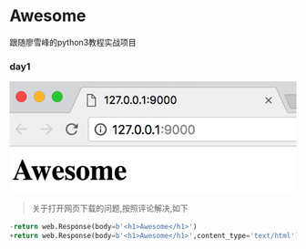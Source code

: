 # Awesome

跟随廖雪峰的python3教程实战项目

### day1
![success](./images/2018-05-28-1.png)

> 关于打开网页下载的问题,按照评论解决,如下

```python
-return web.Response(body=b'<h1>Awesome</h1>')
+return web.Response(body=b'<h1>Awesome</h1>',content_type='text/html')
```
